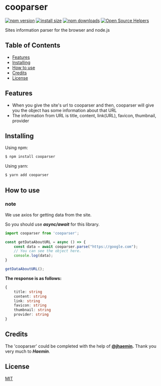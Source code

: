 # cooparser

[![npm version](https://img.shields.io/npm/v/cooparser.svg?style=flat-square)](https://www.npmjs.org/package/cooparser)
[![install size](https://packagephobia.com/badge?p=cooparser)](https://packagephobia.com/result?p=cooparser)
[![npm downloads](https://img.shields.io/npm/dm/cooparser.svg?style=flat-square)](https://npm-stat.com/charts.html?package=cooparser)
[![Open Source Helpers](https://www.codetriage.com/cookie-parking/cooparser/badges/users.svg)](https://www.codetriage.com/cookie-parking/cooparser)

Sites information parser for the browser and node.js
## Table of Contents
  - [Features](#features)
  - [Installing](#installing)
  - [How to use](#how-to-use)
  - [Credits](#credits)
  - [License](#license)

## Features

- When you give the site's url to cooparser and then, cooparser will give you the object has some information about that URL
- The information from URL is title, content, link(URL), favicon, thumbnail, provider

## Installing

Using npm:

```bash
$ npm install cooparser
```

Using yarn:

```bash
$ yarn add cooparser
```

## How to use

### note
We use axios for getting data from the site.

So you should use ***async/await*** for this library.

```js
import cooparser from 'cooparser';

const getDataAboutURL = async () => {
    const data = await cooparser.parse("https://google.com");
    // You can see the object here.
    console.log(data);
}

getDataAboutURL();
```

**The response is as follows:**

```ts
{
    title: string
    content: string
    link: string
    favicon: string
    thumbnail: string
    provider: string
}
```

## Credits

The 'cooparser' could be completed with the help of **[@jhaemin](https://github.com/jhaemin).** Thank you very much to ***Haemin***.

## License

[MIT](LICENSE)
